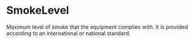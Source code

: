 SmokeLevel
==========

Maximum level of smoke that the equipment complies with. It is provided according to an international or national standard.
